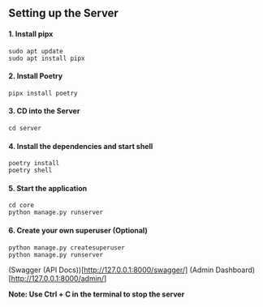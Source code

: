 ## Setting up the Server
#### 1. Install pipx
```
sudo apt update
sudo apt install pipx
```
#### 2. Install Poetry
```
pipx install poetry
```
#### 3. CD into the Server
```
cd server
```
#### 4. Install the dependencies and start shell
```
poetry install
poetry shell
```
#### 5. Start the application 
```
cd core
python manage.py runserver
```
#### 6. Create your own superuser (Optional)
```
python manage.py createsuperuser
python manage.py runserver
```

(Swagger (API Docs))[http://127.0.0.1:8000/swagger/]
(Admin Dashboard)[http://127.0.0.1:8000/admin/]

**Note: Use Ctrl + C in the terminal to stop the server**
